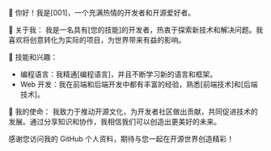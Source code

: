 👋 你好！我是[001]，一个充满热情的开发者和开源爱好者。

🚀 关于我：
我是一名具有[您的技能]的开发者，热衷于探索新技术和解决问题。我喜欢将创意转化为实际的项目，为世界带来有益的影响。

🌟 技能和兴趣：
- 编程语言：我精通[编程语言]，并且不断学习新的语言和框架。
- Web 开发：我在前端和后端开发中都有丰富的经验，熟悉[前端技术]和[后端技术]。

🌱 我的使命：
我致力于推动开源文化，为开发者社区做出贡献，共同促进技术的发展。通过分享知识和协作，我相信我们可以创造出更美好的未来。

感谢您访问我的 GitHub 个人资料，期待与您一起在开源世界创造精彩！
